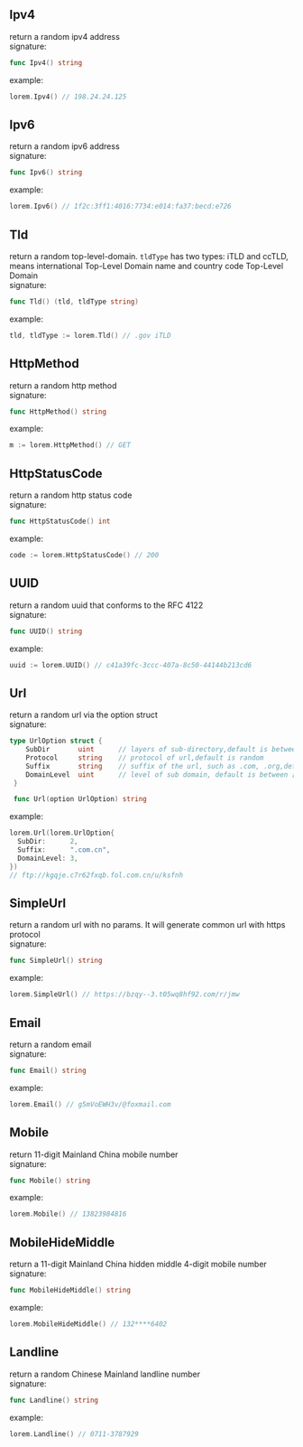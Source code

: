 ## Ipv4    
return a random ipv4 address     
signature:    
```go
func Ipv4() string
```
example:    
```go
lorem.Ipv4() // 198.24.24.125
```

## Ipv6     
return a random ipv6 address       
signature:      
```go
func Ipv6() string
```
example:     
```go
lorem.Ipv6() // 1f2c:3ff1:4016:7734:e014:fa37:becd:e726
```

## Tld     
return a random top-level-domain. `tldType` has two types: iTLD and ccTLD, means international Top-Level Domain name and country code Top-Level Domain              
signature:      
```go
func Tld() (tld, tldType string)
```
example:    
```go
tld, tldType := lorem.Tld() // .gov iTLD
```

## HttpMethod        
return a random http method     
signature:     
```go
func HttpMethod() string
```
example:     
```go
m := lorem.HttpMethod() // GET
```

## HttpStatusCode       
return a random http status code        
signature:      
```go
func HttpStatusCode() int
```
example:     
```go
code := lorem.HttpStatusCode() // 200
```

## UUID      
return a random uuid that conforms to the RFC 4122       
signature:    
```go
func UUID() string
```
example:    
```go
uuid := lorem.UUID() // c41a39fc-3ccc-407a-8c50-44144b213cd6
```

## Url      
return a random url via the option struct            
signature:    
```go
type UrlOption struct {
	SubDir       uint      // layers of sub-directory,default is between [1,4]
	Protocol     string    // protocol of url,default is random
	Suffix       string    // suffix of the url, such as .com, .org,default is random
	DomainLevel  uint      // level of sub domain, default is between [1,3]
 }

 func Url(option UrlOption) string
```
example:      
```go
lorem.Url(lorem.UrlOption{
  SubDir:      2,
  Suffix:      ".com.cn",
  DomainLevel: 3,
})
// ftp://kgqje.c7r62fxqb.fol.com.cn/u/ksfnh
```

## SimpleUrl      
return a random url with no params. It will generate common url with https protocol       
signature:     
```go
func SimpleUrl() string
```
example:     
```go
lorem.SimpleUrl() // https://bzqy--3.t05wq8hf92.com/r/jmw
```

## Email     
return a random email      
signature:     
```go
func Email() string
```
example:     
```go
lorem.Email() // g5mVoEWH3v/@foxmail.com
```

## Mobile      
return 11-digit Mainland China mobile number       
signature:     
```go
func Mobile() string
```
example:    
```go
lorem.Mobile() // 13823984816
```

## MobileHideMiddle      
return a 11-digit Mainland China hidden middle 4-digit mobile number              
signature:     
```go
func MobileHideMiddle() string 
```
example:      
```go
lorem.MobileHideMiddle() // 132****6402
```

## Landline     
return a random Chinese Mainland landline number      
signature:     
```go
func Landline() string
```
example:    
```go
lorem.Landline() // 0711-3787929
```
